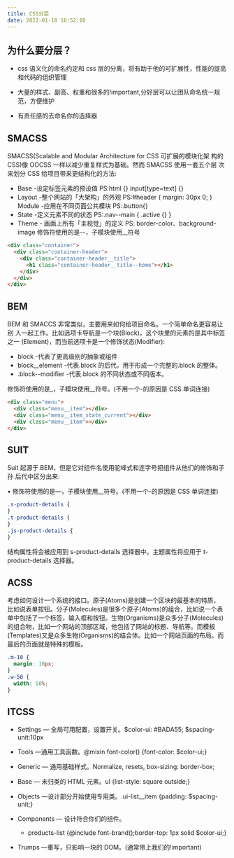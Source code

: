 ```yaml
---
title: CSS分层
date: 2022-01-18 16:52:10
---
```


## 为什么要分层？

- css 语义化的命名约定和 css 层的分离，将有助于他的可扩展性，性能的提高和代码的组织管理

- 大量的样式、副高、权重和很多的!important,分好层可以让团队命名统一规范，方便维护
- 有责任感的去命名你的选择器

## SMACSS

SMACSS(Scalable and Modular Architecture for CSS 可扩展的模块化架
构的 CSS)像 OOCSS 一样以减少重复样式为基础。然而 SMACSS 使用一套五个层
次来划分 CSS 给项目带来更结构化的方法:

- Base -设定标签元素的预设值 PS:html {} input[type=text] {}
- Layout -整个网站的「大架构」的外观 PS:#header { margin: 30px 0; } Module -应用在不同⻚面公共模块 PS:.button{}
- State -定义元素不同的状态 PS:.nav--main { .active {} }
- Theme - 画面上所有「主视觉」的定义 PS: border-color、background-image
  修饰符使用的是--，子模块使用\_\_符号

```html
<div class="container">
  <div class="container-header">
    <div class="container-header__title">
      <h1 class="container-header__title--home"></h1>
    </div>
  </div>
</div>
```

## BEM

BEM 和 SMACCS 非常类似，主要用来如何给项目命名。一个简单命名更容易让别 人一起工作。比如选项卡导航是一个块(Block)，这个块里的元素的是其中标签之一 (Element)，而当前选项卡是一个修饰状态(Modifier):

- block -代表了更高级别的抽象或组件
- block\_\_element -代表.block 的后代，用于形成一个完整的.block 的整体。
- .block--modifier -代表.block 的不同状态或不同版本。

修饰符使用的是\_，子模块使用\_\_符号。(不用一个-的原因是 CSS 单词连接)

```html
<div class="menu">
  <div class="menu__item"></div>
  <div class="menu__item_state_current"></div>
  <div class="menu__item"></div>
</div>
```

## SUIT

Suit 起源于 BEM，但是它对组件名使用驼峰式和连字号把组件从他们的修饰和子孙 后代中区分出来:

• 修饰符使用的是—，子模块使用\_\_符号。(不用一个-的原因是 CSS 单词连接)

```css
.s-product-details {
}
.t-product-details {
}
.js-product-details {
}
```

结构属性将会被应用到 s-product-details 选择器中。主题属性将应用于 t-product-details 选择器。

## ACSS

考虑如何设计一个系统的接口。原子(Atoms)是创建一个区块的最基本的特质， 比如说表单按钮。分子(Molecules)是很多个原子(Atoms)的组合，比如说一个表 单中包括了一个标签，输入框和按钮。生物(Organisms)是众多分子(Molecules) 的组合物，比如一个网站的顶部区域，他包括了网站的标题、导航等。而模板 (Templates)又是众多生物(Organisms)的结合体。比如一个网站⻚面的布局。而 最后的⻚面就是特殊的模板。

```css
.m-10 {
  margin: 10px;
}
.w-50 {
  width: 50%;
}
```

## ITCSS

- Settings — 全局可用配置，设置开关。$color-ui: #BADA55; $spacing-unit:10px

- Tools —通用工具函数。@mixin font-color() {font-color: \$color-ui;}
- Generic — 通用基础样式。Normalize, resets, box-sizing: border-box;
- Base — 未归类的 HTML 元素。ul {list-style: square outside;}
- Objects —设计部分开始使用专用类。.ui-list\_\_item {padding: \$spacing-unit;}
- Components — 设计符合你们的组件。
  - products-list {@include font-brand();border-top: 1px solid \$color-ui;}
- Trumps —重写，只影响一块的 DOM。(通常带上我们的!important)

